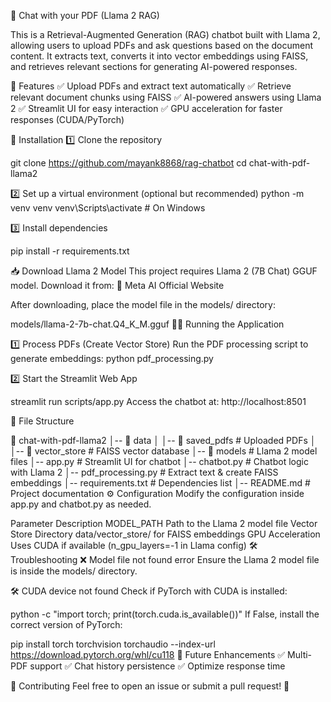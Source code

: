 📄 Chat with your PDF (Llama 2 RAG)

This is a Retrieval-Augmented Generation (RAG) chatbot built with Llama 2, allowing users to upload PDFs and ask questions based on the document content. It extracts text, converts it into vector embeddings using FAISS, and retrieves relevant sections for generating AI-powered responses.

🚀 Features
✅ Upload PDFs and extract text automatically
✅ Retrieve relevant document chunks using FAISS
✅ AI-powered answers using Llama 2
✅ Streamlit UI for easy interaction
✅ GPU acceleration for faster responses (CUDA/PyTorch)

📌 Installation
1️⃣ Clone the repository

git clone https://github.com/mayank8868/rag-chatbot
cd chat-with-pdf-llama2

2️⃣ Set up a virtual environment (optional but recommended)
python -m venv venv
venv\Scripts\activate  # On Windows

3️⃣ Install dependencies

pip install -r requirements.txt

📥 Download Llama 2 Model
This project requires Llama 2 (7B Chat) GGUF model. Download it from:
🔗 Meta AI Official Website

After downloading, place the model file in the models/ directory:

models/llama-2-7b-chat.Q4_K_M.gguf
🏃‍♂️ Running the Application

1️⃣ Process PDFs (Create Vector Store)
Run the PDF processing script to generate embeddings:
python pdf_processing.py

2️⃣ Start the Streamlit Web App

streamlit run scripts/app.py
Access the chatbot at: http://localhost:8501

📜 File Structure

📂 chat-with-pdf-llama2
│-- 📂 data
│   │-- 📂 saved_pdfs          # Uploaded PDFs
│   │-- 📂 vector_store        # FAISS vector database
│-- 📂 models                  # Llama 2 model files
│-- app.py                     # Streamlit UI for chatbot
│-- chatbot.py                 # Chatbot logic with Llama 2
│-- pdf_processing.py           # Extract text & create FAISS embeddings
│-- requirements.txt            # Dependencies list
│-- README.md                   # Project documentation
⚙️ Configuration
Modify the configuration inside app.py and chatbot.py as needed.

Parameter	Description
MODEL_PATH	Path to the Llama 2 model file
Vector Store Directory	data/vector_store/ for FAISS embeddings
GPU Acceleration	Uses CUDA if available (n_gpu_layers=-1 in Llama config)
🛠️ Troubleshooting
❌ Model file not found error
Ensure the Llama 2 model file is inside the models/ directory.

🛠️ CUDA device not found
Check if PyTorch with CUDA is installed:


python -c "import torch; print(torch.cuda.is_available())"
If False, install the correct version of PyTorch:


pip install torch torchvision torchaudio --index-url https://download.pytorch.org/whl/cu118
📌 Future Enhancements
✅ Multi-PDF support
✅ Chat history persistence
✅ Optimize response time

🤝 Contributing
Feel free to open an issue or submit a pull request! 🚀
